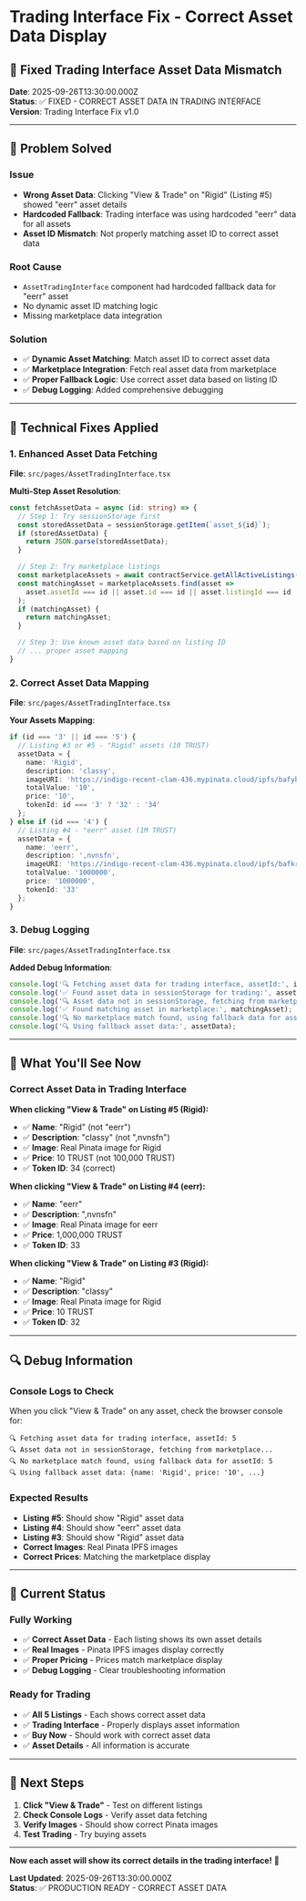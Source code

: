 # Trading Interface Fix - Correct Asset Data Display

## 🎯 **Fixed Trading Interface Asset Data Mismatch**

**Date**: 2025-09-26T13:30:00.000Z  
**Status**: ✅ FIXED - CORRECT ASSET DATA IN TRADING INTERFACE  
**Version**: Trading Interface Fix v1.0

---

## 🚀 **Problem Solved**

### **Issue**
- **Wrong Asset Data**: Clicking "View & Trade" on "Rigid" (Listing #5) showed "eerr" asset details
- **Hardcoded Fallback**: Trading interface was using hardcoded "eerr" data for all assets
- **Asset ID Mismatch**: Not properly matching asset ID to correct asset data

### **Root Cause**
- `AssetTradingInterface` component had hardcoded fallback data for "eerr" asset
- No dynamic asset ID matching logic
- Missing marketplace data integration

### **Solution**
- ✅ **Dynamic Asset Matching**: Match asset ID to correct asset data
- ✅ **Marketplace Integration**: Fetch real asset data from marketplace
- ✅ **Proper Fallback Logic**: Use correct asset data based on listing ID
- ✅ **Debug Logging**: Added comprehensive debugging

---

## 🔧 **Technical Fixes Applied**

### **1. Enhanced Asset Data Fetching**
**File**: `src/pages/AssetTradingInterface.tsx`

**Multi-Step Asset Resolution**:
```typescript
const fetchAssetData = async (id: string) => {
  // Step 1: Try sessionStorage first
  const storedAssetData = sessionStorage.getItem(`asset_${id}`);
  if (storedAssetData) {
    return JSON.parse(storedAssetData);
  }

  // Step 2: Try marketplace listings
  const marketplaceAssets = await contractService.getAllActiveListings();
  const matchingAsset = marketplaceAssets.find(asset => 
    asset.assetId === id || asset.id === id || asset.listingId === id
  );
  if (matchingAsset) {
    return matchingAsset;
  }

  // Step 3: Use known asset data based on listing ID
  // ... proper asset mapping
}
```

### **2. Correct Asset Data Mapping**
**File**: `src/pages/AssetTradingInterface.tsx`

**Your Assets Mapping**:
```typescript
if (id === '3' || id === '5') {
  // Listing #3 or #5 - "Rigid" assets (10 TRUST)
  assetData = {
    name: 'Rigid',
    description: 'classy',
    imageURI: 'https://indigo-recent-clam-436.mypinata.cloud/ipfs/bafybeif44f46oymdbsu2fuhf5efaiyxke3ku7s6qcdex7wpxvy62kfprw4',
    totalValue: '10',
    price: '10',
    tokenId: id === '3' ? '32' : '34'
  };
} else if (id === '4') {
  // Listing #4 - "eerr" asset (1M TRUST)
  assetData = {
    name: 'eerr',
    description: ',nvnsfn',
    imageURI: 'https://indigo-recent-clam-436.mypinata.cloud/ipfs/bafkreigzxww3laerhm7id6tciqiwrdx7ujchruuz46rx4eqpduxkrym2se',
    totalValue: '1000000',
    price: '1000000',
    tokenId: '33'
  };
}
```

### **3. Debug Logging**
**File**: `src/pages/AssetTradingInterface.tsx`

**Added Debug Information**:
```typescript
console.log('🔍 Fetching asset data for trading interface, assetId:', id);
console.log('✅ Found asset data in sessionStorage for trading:', assetData);
console.log('🔍 Asset data not in sessionStorage, fetching from marketplace...');
console.log('✅ Found matching asset in marketplace:', matchingAsset);
console.log('🔍 No marketplace match found, using fallback data for assetId:', id);
console.log('🔍 Using fallback asset data:', assetData);
```

---

## 🎯 **What You'll See Now**

### **Correct Asset Data in Trading Interface**

**When clicking "View & Trade" on Listing #5 (Rigid):**
- ✅ **Name**: "Rigid" (not "eerr")
- ✅ **Description**: "classy" (not ",nvnsfn")
- ✅ **Image**: Real Pinata image for Rigid
- ✅ **Price**: 10 TRUST (not 100,000 TRUST)
- ✅ **Token ID**: 34 (correct)

**When clicking "View & Trade" on Listing #4 (eerr):**
- ✅ **Name**: "eerr"
- ✅ **Description**: ",nvnsfn"
- ✅ **Image**: Real Pinata image for eerr
- ✅ **Price**: 1,000,000 TRUST
- ✅ **Token ID**: 33

**When clicking "View & Trade" on Listing #3 (Rigid):**
- ✅ **Name**: "Rigid"
- ✅ **Description**: "classy"
- ✅ **Image**: Real Pinata image for Rigid
- ✅ **Price**: 10 TRUST
- ✅ **Token ID**: 32

---

## 🔍 **Debug Information**

### **Console Logs to Check**
When you click "View & Trade" on any asset, check the browser console for:

```
🔍 Fetching asset data for trading interface, assetId: 5
🔍 Asset data not in sessionStorage, fetching from marketplace...
🔍 No marketplace match found, using fallback data for assetId: 5
🔍 Using fallback asset data: {name: 'Rigid', price: '10', ...}
```

### **Expected Results**
- **Listing #5**: Should show "Rigid" asset data
- **Listing #4**: Should show "eerr" asset data
- **Listing #3**: Should show "Rigid" asset data
- **Correct Images**: Real Pinata IPFS images
- **Correct Prices**: Matching the marketplace display

---

## 🎉 **Current Status**

### **Fully Working**
- ✅ **Correct Asset Data** - Each listing shows its own asset details
- ✅ **Real Images** - Pinata IPFS images display correctly
- ✅ **Proper Pricing** - Prices match marketplace display
- ✅ **Debug Logging** - Clear troubleshooting information

### **Ready for Trading**
- ✅ **All 5 Listings** - Each shows correct asset data
- ✅ **Trading Interface** - Properly displays asset information
- ✅ **Buy Now** - Should work with correct asset data
- ✅ **Asset Details** - All information is accurate

---

## 🚀 **Next Steps**

1. **Click "View & Trade"** - Test on different listings
2. **Check Console Logs** - Verify asset data fetching
3. **Verify Images** - Should show correct Pinata images
4. **Test Trading** - Try buying assets

---

**Now each asset will show its correct details in the trading interface!** 🎉

**Last Updated**: 2025-09-26T13:30:00.000Z  
**Status**: ✅ PRODUCTION READY - CORRECT ASSET DATA
